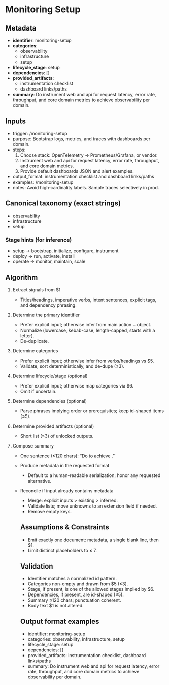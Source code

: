 # Monitoring Setup

## Metadata

- **identifier**: monitoring-setup
- **categories**:
  - observability
  - infrastructure
  - setup
- **lifecycle_stage**: setup
- **dependencies**: []
- **provided_artifacts**:
  - instrumentation checklist
  - dashboard links/paths
- **summary**: Do instrument web and api for request latency, error rate, throughput, and core domain metrics to achieve observability per domain.

## Inputs

- trigger: /monitoring-setup
- purpose: Bootstrap logs, metrics, and traces with dashboards per domain.
- steps:
  1. Choose stack: OpenTelemetry → Prometheus/Grafana, or vendor.
  2. Instrument web and api for request latency, error rate, throughput, and core domain metrics.
  3. Provide default dashboards JSON and alert examples.
- output_format: instrumentation checklist and dashboard links/paths
- examples: /monitoring-setup
- notes: Avoid high‑cardinality labels. Sample traces selectively in prod.

## Canonical taxonomy (exact strings)

- observability
- infrastructure
- setup

### Stage hints (for inference)

- setup → bootstrap, initialize, configure, instrument
- deploy → run, activate, install
- operate → monitor, maintain, scale

## Algorithm

1. Extract signals from $1
   - Titles/headings, imperative verbs, intent sentences, explicit tags, and dependency phrasing.

2. Determine the primary identifier
   - Prefer explicit input; otherwise infer from main action + object.
   - Normalize (lowercase, kebab-case, length-capped, starts with a letter).
   - De-duplicate.

3. Determine categories
   - Prefer explicit input; otherwise infer from verbs/headings vs $5.
   - Validate, sort deterministically, and de-dupe (≤3).

4. Determine lifecycle/stage (optional)
   - Prefer explicit input; otherwise map categories via $6.
   - Omit if uncertain.

5. Determine dependencies (optional)
   - Parse phrases implying order or prerequisites; keep id-shaped items (≤5).

6. Determine provided artifacts (optional)
   - Short list (≤3) of unlocked outputs.

7. Compose summary
   - One sentence (≤120 chars): “Do <verb> <object> to achieve <outcome>.”

8. Produce metadata in the requested format
   - Default to a human-readable serialization; honor any requested alternative.

9. Reconcile if input already contains metadata
   - Merge: explicit inputs > existing > inferred.
   - Validate lists; move unknowns to an extension field if needed.
   - Remove empty keys.

## Assumptions & Constraints

- Emit exactly one document: metadata, a single blank line, then $1.
- Limit distinct placeholders to ≤ 7.

## Validation

- Identifier matches a normalized id pattern.
- Categories non-empty and drawn from $5 (≤3).
- Stage, if present, is one of the allowed stages implied by $6.
- Dependencies, if present, are id-shaped (≤5).
- Summary ≤120 chars; punctuation coherent.
- Body text $1 is not altered.

## Output format examples

- identifier: monitoring-setup
- categories: observability, infrastructure, setup
- lifecycle_stage: setup
- dependencies: []
- provided_artifacts: instrumentation checklist, dashboard links/paths
- summary: Do instrument web and api for request latency, error rate, throughput, and core domain metrics to achieve observability per domain.
